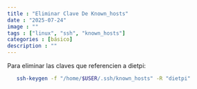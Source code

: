 ```yaml
---
title : "Eliminar Clave De Known_hosts"
date : "2025-07-24"
image : ""
tags : ["linux", "ssh", "known_hosts"]
categories : [básico]
description : ""
---
```



Para eliminar las claves que referencien a dietpi:
```sh
   ssh-keygen -f "/home/$USER/.ssh/known_hosts" -R "dietpi"
